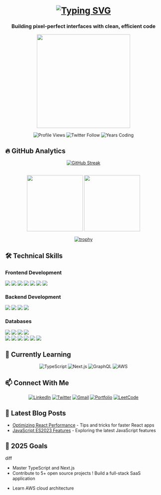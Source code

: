 <h1 align="center">
  <a href="https://git.io/typing-svg">
    <img src="https://readme-typing-svg.herokuapp.com/?font=Fira+Code&size=30&duration=3000&pause=1000&color=38BDF8&center=true&vCenter=true&width=600&lines=Hi+%F0%9F%91%8B%2C+I'm+Biniyam+Tehakele;Full-stack+Website+Developer;From+Ethiopia+%F0%9F%87%AA%F0%9F%87%B9;React+%7C+JavaScript+Expert;CSharp+DotNet+Framework;Open+Source+Contributor" alt="Typing SVG" />
  </a>
</h1>


<h3 align="center">Building pixel-perfect interfaces with clean, efficient code</h3>

<div align="center">
  <img src="https://media.giphy.com/media/v1.Y2lkPTc5MGI3NjExcW1zY2F4b3g5bWl4eXQ1eGJ1aGJ6Y2FqZ2NtYzR4eG5oZ2F3ZyZlcD12MV9pbnRlcm5hbF9naWZfYnlfaWQmY3Q9Zw/qgQUggAC3Pfv687qPC/giphy.gif" width="300"/>

  <br/>

  ![Profile Views](https://komarev.com/ghpvc/?username=binadev29&label=PROFILE+VIEWS&color=0e75b6&style=for-the-badge)
  ![Twitter Follow](https://img.shields.io/twitter/follow/binadev29?logo=twitter&style=for-the-badge&color=1DA1F2)
  ![Years Coding](https://img.shields.io/badge/dynamic/xml?color=blue&label=Years+Coding&query=%2F%2Fspan%5B%40class%3D%27highlight%27%5D&url=https%3A%2F%2Fgithub-readme-streak-stats.herokuapp.com%2F%3Fuser%3Dbinadev29&style=for-the-badge)
</div>

## 🔥 GitHub Analytics

<div align="center">

  [![GitHub Streak](https://streak-stats.demolab.com?user=binadev29&theme=react&border_radius=5&mode=weekly&fire=DD2727)](https://git.io/streak-stats)

  <br/>

  <img src="https://github-readme-stats.vercel.app/api?username=binadev29&show_icons=true&theme=radical&count_private=true&include_all_commits=true" height="180"/>
  <img src="https://github-readme-stats.vercel.app/api/top-langs/?username=binadev29&layout=compact&theme=radical&langs_count=8&hide=tex,jupyter%20notebook" height="180"/>

  <br/>

  [![trophy](https://github-profile-trophy.vercel.app/?username=binadev29&theme=onedark&row=2&column=4&margin-w=15)](https://github.com/ryo-ma/github-profile-trophy)

</div>

## 🛠 Technical Skills

### Frontend Development
<div align="left">
  <img src="https://img.shields.io/badge/React-20232A?style=for-the-badge&logo=react&logoColor=61DAFB" />
  <img src="https://img.shields.io/badge/JavaScript-F7DF1E?style=for-the-badge&logo=javascript&logoColor=black" />
  <img src="https://img.shields.io/badge/HTML5-E34F26?style=for-the-badge&logo=html5&logoColor=white" />
  <img src="https://img.shields.io/badge/CSS3-1572B6?style=for-the-badge&logo=css3&logoColor=white" />
  <img src="https://img.shields.io/badge/Bootstrap-563D7C?style=for-the-badge&logo=bootstrap&logoColor=white" />
  <img src="https://img.shields.io/badge/Tailwind_CSS-38B2AC?style=for-the-badge&logo=tailwind-css&logoColor=white" />
  <img src="https://img.shields.io/badge/Redux-593D88?style=for-the-badge&logo=redux&logoColor=white" />
</div>

### Backend Development
<div align="left">
  <img src="https://img.shields.io/badge/Node.js-339933?style=for-the-badge&logo=nodedotjs&logoColor=white" />
  <img src="https://img.shields.io/badge/Express.js-000000?style=for-the-badge&logo=express&logoColor=white" />
  <img src="https://img.shields.io/badge/Python-3776AB?style=for-the-badge&logo=python&logoColor=white" />
  <img src="https://img.shields.io/badge/Django-092E20?style=for-the-badge&logo=django&logoColor=white" />
</div>

### Databases
<div align="left">
  <img src="https://img.shields.io/badge/MongoDB-4EA94B?style=for-the-badge&logo=mongodb&logoColor=white" />
  <img src="https://img.shields.io/badge/MySQL-005C84?style=for-the-badge&logo=mysql&logoColor=white" />
  <img src="https://img.shields.io/badge/SQLite-07405E?style=for-the-badge&logo=sqlite&logoColor=white" />
  <img src="https://img.shields.io/badge/PostgreSQL-316192?style=for-the-badge&logo=postgresql&logoColor=white" />
</div>
<div align="left">
  <img src="https://img.shields.io/badge/Git-F05032?style=for-the-badge&logo=git&logoColor=white" />
  <img src="https://img.shields.io/badge/GitHub-100000?style=for-the-badge&logo=github&logoColor=white" />
  <img src="https://img.shields.io/badge/Docker-2CA5E0?style=for-the-badge&logo=docker&logoColor=white" />
  <img src="https://img.shields.io/badge/Postman-FF6C37?style=for-the-badge&logo=postman&logoColor=white" />
  <img src="https://img.shields.io/badge/Vercel-000000?style=for-the-badge&logo=vercel&logoColor=white" />
  <img src="https://img.shields.io/badge/Netlify-00C7B7?style=for-the-badge&logo=netlify&logoColor=white" />
</div>

## 🌱 Currently Learning

<div align="center">

  ![TypeScript](https://img.shields.io/badge/TypeScript-007ACC?style=for-the-badge&logo=typescript&logoColor=white)
  ![Next.js](https://img.shields.io/badge/Next.js-000000?style=for-the-badge&logo=next.js&logoColor=white)
  ![GraphQL](https://img.shields.io/badge/GraphQL-E10098?style=for-the-badge&logo=graphql&logoColor=white)
  ![AWS](https://img.shields.io/badge/AWS-232F3E?style=for-the-badge&logo=amazon-aws&logoColor=white)

</div>

## 📫 Connect With Me

<div align="center">

  [![LinkedIn](https://img.shields.io/badge/LinkedIn-0077B5?style=for-the-badge&logo=linkedin&logoColor=white)](https://linkedin.com/in/binitehakele)
  [![Twitter](https://img.shields.io/badge/Twitter-1DA1F2?style=for-the-badge&logo=twitter&logoColor=white)](https://twitter.com/binitehakele)
  [![Gmail](https://img.shields.io/badge/Gmail-D14836?style=for-the-badge&logo=gmail&logoColor=white)](mailto:biniyamtehakele9@gmail.com)
  [![Portfolio](https://img.shields.io/badge/Portfolio-%23000000.svg?style=for-the-badge&logo=firefox&logoColor=#FF7139)](https://biniyamtehakeleportfolio.netlify.app/)
  [![LeetCode](https://img.shields.io/badge/LeetCode-FFA116?style=for-the-badge&logo=leetcode&logoColor=white)](https://leetcode.com/your-leetcode-profile)

</div>

## 📝 Latest Blog Posts

- [Optimizing React Performance](link) - Tips and tricks for faster React apps
- [JavaScript ES2023 Features](link) - Exploring the latest JavaScript features
## 🎯 2025 Goals

diff
+ Master TypeScript and Next.js
+ Contribute to 5+ open source projects
! Build a full-stack SaaS application
- Learn AWS cloud architecture

